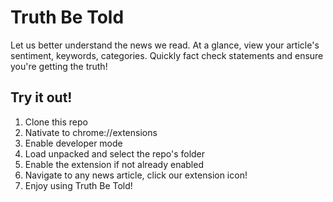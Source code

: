 # Truth Be Told
Let us better understand the news we read. At a glance, view your article's sentiment, keywords, categories. Quickly fact check statements and ensure you're getting the truth! 

## Try it out!
1. Clone this repo
2. Nativate to chrome://extensions
3. Enable developer mode
4. Load unpacked and select the repo's folder
5. Enable the extension if not already enabled
6. Navigate to any news article, click our extension icon!
7. Enjoy using Truth Be Told!
